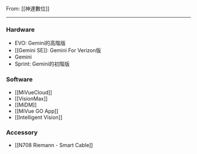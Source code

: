 From: [[神達數位]]

---

### Hardware
- EVO: Gemini的高階版
- [[Gemini SE]]: Gemini For Verizon版
- Gemini
- Sprint: Gemini的初階版

### Software
- [[MiVueCloud]]
- [[VisionMax]]
- [[MiDM]]
- [[MiVue GO App]]
- [[Intelligent Vision]]

### Accessory
- [[N708 Riemann - Smart Cable]]